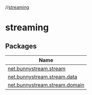 //[streaming](index.md)

# streaming

## Packages

| Name |
|---|
| [net.bunnystream.stream](streaming/net.bunnystream.stream/index.md) |
| [net.bunnystream.stream.data](streaming/net.bunnystream.stream.data/index.md) |
| [net.bunnystream.stream.domain](streaming/net.bunnystream.stream.domain/index.md) |
